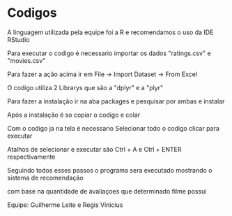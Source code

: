 # Codigos
A linguagem utilizada pela equipe foi a R e recomendamos o uso da IDE RStudio

Para executar o codigo é necessario importar os dados "ratings.csv" e "movies.csv"

Para fazer a ação acima ir em File -> Import Dataset -> From Excel

O codigo utiliza 2 Librarys que são a "dplyr" e a "plyr"

Para fazer a instalação ir na aba packages e pesquisar por ambas e instalar

Após a instalação é so copiar o codigo e colar 

Com o codigo ja na tela é necessario Selecionar todo o codigo clicar para executar

Atalhos de selecionar e executar são Ctrl + A e Ctrl + ENTER respectivamente

Seguindo todos esses passos o programa sera executado mostrando o sistema de recomendação

com base na quantidade de avaliaçoes que determinado filme possui

Equipe: Guilherme Leite e Regis Vinicius
